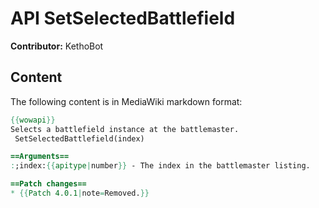 # API SetSelectedBattlefield

**Contributor:** KethoBot

## Content

The following content is in MediaWiki markdown format:

```mediawiki
{{wowapi}}
Selects a battlefield instance at the battlemaster.
 SetSelectedBattlefield(index)

==Arguments==
:;index:{{apitype|number}} - The index in the battlemaster listing.

==Patch changes==
* {{Patch 4.0.1|note=Removed.}}
```